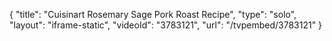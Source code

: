 {
    "title": "Cuisinart Rosemary Sage Pork Roast Recipe",
    "type": "solo",
    "layout": "iframe-static",
    "videoId": "3783121",
    "url": "\/tvpembed\/3783121"
}